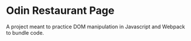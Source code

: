 # Odin Restaurant Page

A project meant to practice DOM manipulation in Javascript and
Webpack to bundle code.
